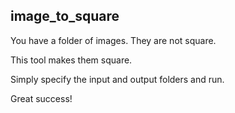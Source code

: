 ## image_to_square

You have a folder of images. They are not square.

This tool makes them square.

Simply specify the input and output folders and run.

Great success!
